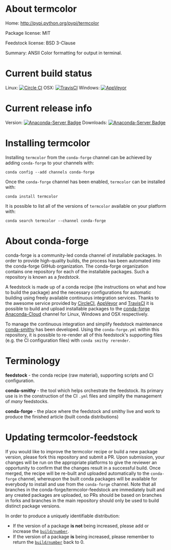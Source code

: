 About termcolor
===============

Home: http://pypi.python.org/pypi/termcolor

Package license: MIT

Feedstock license: BSD 3-Clause

Summary: ANSII Color formatting for output in terminal.



Current build status
====================

Linux: [![Circle CI](https://circleci.com/gh/conda-forge/termcolor-feedstock.svg?style=shield)](https://circleci.com/gh/conda-forge/termcolor-feedstock)
OSX: [![TravisCI](https://travis-ci.org/conda-forge/termcolor-feedstock.svg?branch=master)](https://travis-ci.org/conda-forge/termcolor-feedstock)
Windows: [![AppVeyor](https://ci.appveyor.com/api/projects/status/github/conda-forge/termcolor-feedstock?svg=True)](https://ci.appveyor.com/project/conda-forge/termcolor-feedstock/branch/master)

Current release info
====================
Version: [![Anaconda-Server Badge](https://anaconda.org/conda-forge/termcolor/badges/version.svg)](https://anaconda.org/conda-forge/termcolor)
Downloads: [![Anaconda-Server Badge](https://anaconda.org/conda-forge/termcolor/badges/downloads.svg)](https://anaconda.org/conda-forge/termcolor)

Installing termcolor
====================

Installing `termcolor` from the `conda-forge` channel can be achieved by adding `conda-forge` to your channels with:

```
conda config --add channels conda-forge
```

Once the `conda-forge` channel has been enabled, `termcolor` can be installed with:

```
conda install termcolor
```

It is possible to list all of the versions of `termcolor` available on your platform with:

```
conda search termcolor --channel conda-forge
```


About conda-forge
=================

conda-forge is a community-led conda channel of installable packages.
In order to provide high-quality builds, the process has been automated into the
conda-forge GitHub organization. The conda-forge organization contains one repository
for each of the installable packages. Such a repository is known as a *feedstock*.

A feedstock is made up of a conda recipe (the instructions on what and how to build
the package) and the necessary configurations for automatic building using freely
available continuous integration services. Thanks to the awesome service provided by
[CircleCI](https://circleci.com/), [AppVeyor](http://www.appveyor.com/)
and [TravisCI](https://travis-ci.org/) it is possible to build and upload installable
packages to the [conda-forge](https://anaconda.org/conda-forge)
[Anaconda-Cloud](http://docs.anaconda.org/) channel for Linux, Windows and OSX respectively.

To manage the continuous integration and simplify feedstock maintenance
[conda-smithy](http://github.com/conda-forge/conda-smithy) has been developed.
Using the ``conda-forge.yml`` within this repository, it is possible to re-render all of
this feedstock's supporting files (e.g. the CI configuration files) with ``conda smithy rerender``.


Terminology
===========

**feedstock** - the conda recipe (raw material), supporting scripts and CI configuration.

**conda-smithy** - the tool which helps orchestrate the feedstock.
                   Its primary use is in the construction of the CI ``.yml`` files
                   and simplify the management of *many* feedstocks.

**conda-forge** - the place where the feedstock and smithy live and work to
                  produce the finished article (built conda distributions)


Updating termcolor-feedstock
============================

If you would like to improve the termcolor recipe or build a new
package version, please fork this repository and submit a PR. Upon submission,
your changes will be run on the appropriate platforms to give the reviewer an
opportunity to confirm that the changes result in a successful build. Once
merged, the recipe will be re-built and uploaded automatically to the
`conda-forge` channel, whereupon the built conda packages will be available for
everybody to install and use from the `conda-forge` channel.
Note that all branches in the conda-forge/termcolor-feedstock are
immediately built and any created packages are uploaded, so PRs should be based
on branches in forks and branches in the main repository should only be used to
build distinct package versions.

In order to produce a uniquely identifiable distribution:
 * If the version of a package **is not** being increased, please add or increase
   the [``build/number``](http://conda.pydata.org/docs/building/meta-yaml.html#build-number-and-string).
 * If the version of a package **is** being increased, please remember to return
   the [``build/number``](http://conda.pydata.org/docs/building/meta-yaml.html#build-number-and-string)
   back to 0.
